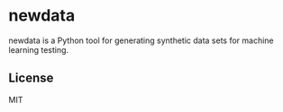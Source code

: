 # newdata

newdata is a Python tool for generating synthetic data sets for machine learning testing.


License
----
MIT
